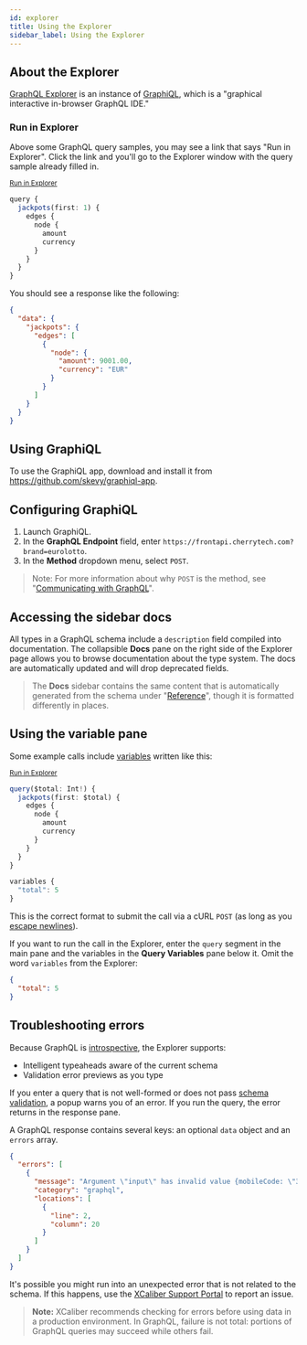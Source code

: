 ```yaml
---
id: explorer
title: Using the Explorer
sidebar_label: Using the Explorer
---
```


## About the Explorer
[GraphQL Explorer](../../../explorer.html) is an instance of [GraphiQL](https://github.com/graphql/graphiql), which is a "graphical interactive in-browser GraphQL IDE."

### Run in Explorer
Above some GraphQL query samples, you may see a link that says "Run in Explorer". Click the link and you'll go to the Explorer window with the query sample already filled in.

<sub>[Run in Explorer](../../../explorer.html?query=query%20%7B%0A%20%20jackpots(first%3A%201)%20%7B%0A%20%20%20%20edges%20%7B%0A%20%20%20%20%20%20node%20%7B%0A%20%20%20%20%20%20%20%20amount%0A%20%20%20%20%20%20%20%20currency%0A%20%20%20%20%20%20%7D%0A%20%20%20%20%7D%0A%20%20%7D%0A%7D)</sub>
```ts
query {
  jackpots(first: 1) {
    edges {
      node {
        amount
        currency
      }
    }
  }
}
```

You should see a response like the following:
```json
{
  "data": {
    "jackpots": {
      "edges": [
        {
          "node": {
            "amount": 9001.00,
            "currency": "EUR"
          }
        }
      ]
    }
  }
}
```

## Using GraphiQL
To use the GraphiQL app, download and install it from https://github.com/skevy/graphiql-app.

## Configuring GraphiQL
1. Launch GraphiQL.
2. In the **GraphQL Endpoint** field, enter `https://frontapi.cherrytech.com?brand=eurolotto`.
3. In the **Method** dropdown menu, select `POST`.

> Note: For more information about why `POST` is the method, see "[Communicating with GraphQL](guides/graphql/using.md#communicating-with-graphql)".

## Accessing the sidebar docs
All types in a GraphQL schema include a `description` field compiled into documentation. The collapsible **Docs** pane on the right side of the Explorer page allows you to browse documentation about the type system. The docs are automatically updated and will drop deprecated fields.

> The **Docs** sidebar contains the same content that is automatically generated from the schema under "[Reference](../../..)", though it is formatted differently in places.

## Using the variable pane
Some example calls include [variables](guides/graphql/using.md#working-with-variables) written like this:

<sub>[Run in Explorer](../../../explorer.html?query=query(%24total%3A%20Int!)%20%7B%0A%20%20jackpots(first%3A%20%24total)%20%7B%0A%20%20%20%20edges%20%7B%0A%20%20%20%20%20%20node%20%7B%0A%20%20%20%20%20%20%20%20amount%0A%20%20%20%20%20%20%20%20currency%0A%20%20%20%20%20%20%7D%0A%20%20%20%20%7D%0A%20%20%7D%0A%7D%0A&variables=%7B%0A%20%22total%22%3A%205%0A%7D)</sub>
```ts
query($total: Int!) {
  jackpots(first: $total) {
    edges {
      node {
        amount
        currency
      }
    }
  }
}

variables {
  "total": 5
}
```

This is the correct format to submit the call via a cURL `POST` (as long as you [escape newlines](guides/graphql/using.md#communicating-with-graphql)).

If you want to run the call in the Explorer, enter the `query` segment in the main pane and the variables in the **Query Variables** pane below it. Omit the word `variables` from the Explorer:
```json
{
  "total": 5
}
```

## Troubleshooting errors
Because GraphQL is [introspective](guides/graphql/introduction.md#discovering-the-graphql-api), the Explorer supports:
* Intelligent typeaheads aware of the current schema
* Validation error previews as you type

If you enter a query that is not well-formed or does not pass [schema validation](guides/graphql/introduction.md#schema), a popup warns you of an error. If you run the query, the error returns in the response pane.

A GraphQL response contains several keys: an optional `data` object and an `errors` array.
```json
{
  "errors": [
    {
      "message": "Argument \"input\" has invalid value {mobileCode: \"356\"}.\nIn field \"mobileCode\": Expected type \"Int\", found \"356\".",
      "category": "graphql",
      "locations": [
        {
          "line": 2,
          "column": 20
        }
      ]
    }
  ]
}
```

It's possible you might run into an unexpected error that is not related to the schema. If this happens, use the [XCaliber Support Portal](https://support.xcaliber.com/) to report an issue.

> **Note:** XCaliber recommends checking for errors before using data in a production environment. In GraphQL, failure is not total: portions of GraphQL queries may succeed while others fail.
